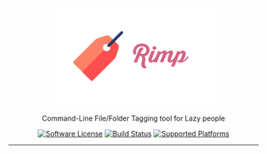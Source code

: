 <p align="center">
    <a href="https://github.com/sepehr0eslami/rimp"><img alt="Rimp Logo" src=".github/images/rimp_logo.png" height="200"></a>
    <p align="center">Command-Line File/Folder Tagging tool for Lazy people</p>
    <p align="center">
        <a href="LICENSE.md"><img alt="Software License" src="https://img.shields.io/badge/License-GPL%20v3-blue"></a>
        <a href="https://github.com/sepehr0eslami/rimp/actions/workflows/build.yml"><img alt="Build Status" src="https://github.com/sepehr0eslami/rimp/actions/workflows/build.yml/badge.svg"></a>
        <a href="https://github.com/sepehr0eslami/rimp"><img alt="Supported Platforms" src="https://img.shields.io/badge/Platforms-Windows%20|%20MacOS%20|%20Linux-red"></a>
    </p>
</p>

---
